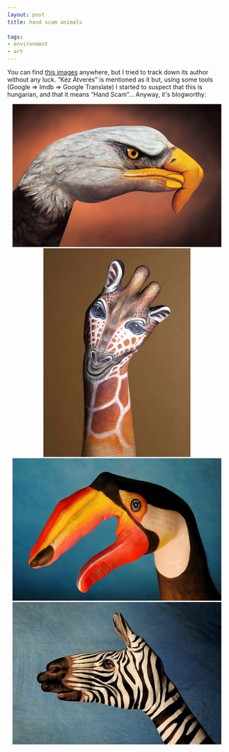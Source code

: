 ```yaml
---
layout: post
title: hand scam animals

tags:
- environment
- art
---
```

You can find [this images](http://www.funpic.hu/funblog/kez_atveres/kez_atveres.html) anywhere, but I tried to track down its author without any luck. “Kéz Átverés” is mentioned as it but, using some tools (Google => Imdb => Google Translate) I started to suspect that this is hungarian, and that it means “Hand Scam”… Anyway, it's blogworthy:

<div style="text-align:center">
    <img src="uploads/kez_atveres_02.jpg"/>
</div>

<div style="text-align:center">
    <img src="uploads/kez_atveres_14.jpg"/>
</div>

<div style="text-align:center">
    <img src="uploads/kez_atveres_18.jpg"/>
</div>

<div style="text-align:center">
    <img src="uploads/kez_atveres_19.jpg"/>
</div>
